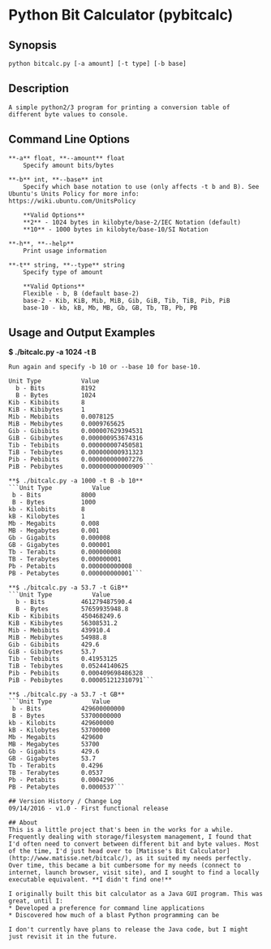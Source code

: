 # Python Bit Calculator (pybitcalc)

## Synopsis
    python bitcalc.py [-a amount] [-t type] [-b base]

## Description
    A simple python2/3 program for printing a conversion table of different byte values to console.

## Command Line Options
    **-a** float, **--amount** float
        Specify amount bits/bytes

    **-b** int, **--base** int
        Specify which base notation to use (only affects -t b and B). See Ubuntu's Units Policy for more info: https://wiki.ubuntu.com/UnitsPolicy

        **Valid Options**
        **2** - 1024 bytes in kilobyte/base-2/IEC Notation (default)
        **10** - 1000 bytes in kilobyte/base-10/SI Notation

    **-h**, **--help**
        Print usage information

    **-t** string, **--type** string
        Specify type of amount

        **Valid Options**
        Flexible - b, B (default base-2)
        base-2 - Kib, KiB, Mib, MiB, Gib, GiB, Tib, TiB, Pib, PiB
        base-10 - kb, kB, Mb, MB, Gb, GB, Tb, TB, Pb, PB

## Usage and Output Examples
**$ ./bitcalc.py -a 1024 -t B**
```Bytes selected, no base specified, using base-2.
Run again and specify -b 10 or --base 10 for base-10.

Unit Type           Value
  b - Bits          8192
  B - Bytes         1024
Kib - Kibibits      8
KiB - Kibibytes     1
Mib - Mebibits      0.0078125
MiB - Mebibytes     0.0009765625
Gib - Gibibits      0.000007629394531
GiB - Gibibytes     0.000000953674316
Tib - Tebibits      0.000000007450581
TiB - Tebibytes     0.000000000931323
Pib - Pebibits      0.000000000007276
PiB - Pebibytes     0.000000000000909```

**$ ./bitcalc.py -a 1000 -t B -b 10**
```Unit Type           Value
 b - Bits           8000
 B - Bytes          1000
kb - Kilobits       8
kB - Kilobytes      1
Mb - Megabits       0.008
MB - Megabytes      0.001
Gb - Gigabits       0.000008
GB - Gigabytes      0.000001
Tb - Terabits       0.000000008
TB - Terabytes      0.000000001
Pb - Petabits       0.000000000008
PB - Petabytes      0.000000000001```

**$ ./bitcalc.py -a 53.7 -t GiB**
```Unit Type           Value
  b - Bits          461279487590.4
  B - Bytes         57659935948.8
Kib - Kibibits      450468249.6
KiB - Kibibytes     56308531.2
Mib - Mebibits      439910.4
MiB - Mebibytes     54988.8
Gib - Gibibits      429.6
GiB - Gibibytes     53.7
Tib - Tebibits      0.41953125
TiB - Tebibytes     0.05244140625
Pib - Pebibits      0.000409698486328
PiB - Pebibytes     0.000051212310791```

**$ ./bitcalc.py -a 53.7 -t GB**
```Unit Type           Value
 b - Bits           429600000000
 B - Bytes          53700000000
kb - Kilobits       429600000
kB - Kilobytes      53700000
Mb - Megabits       429600
MB - Megabytes      53700
Gb - Gigabits       429.6
GB - Gigabytes      53.7
Tb - Terabits       0.4296
TB - Terabytes      0.0537
Pb - Petabits       0.0004296
PB - Petabytes      0.0000537```

## Version History / Change Log
09/14/2016 - v1.0 - First functional release

## About
This is a little project that's been in the works for a while. Frequently dealing with storage/filesystem management, I found that I'd often need to convert between different bit and byte values. Most of the time, I'd just head over to [Matisse's Bit Calculator](http://www.matisse.net/bitcalc/), as it suited my needs perfectly. Over time, this became a bit cumbersome for my needs (connect to internet, launch browser, visit site), and I sought to find a locally executable equivalent. **I didn't find one!**

I originally built this bit calculator as a Java GUI program. This was great, until I:
* Developed a preference for command line applications
* Discovered how much of a blast Python programming can be

I don't currently have plans to release the Java code, but I might just revisit it in the future.